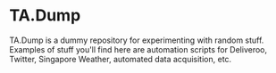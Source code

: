 # TA.Dump
TA.Dump is a dummy repository for experimenting with random stuff. Examples of stuff you'll find here are automation scripts for Deliveroo, Twitter, Singapore Weather, automated data acquisition, etc.
